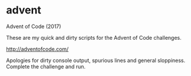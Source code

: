 # advent
Advent of Code (2017)

These are my quick and dirty scripts for the Advent of Code challenges.

http://adventofcode.com/

Apologies for dirty console output, spurious lines and general sloppiness.  Complete the challenge and run.
